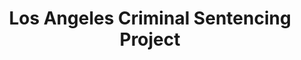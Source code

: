 ---
title: Los Angeles Criminal Sentencing Project
description: Our project's goal is to make all criminal sentences administered in LA county into an open dataset. There is a lot of data about when and where crimes are committed - but none about what sentences are passed down in LA County.
image: /assets/images/projects/criminal-sentencing.jpg
alt: "gavel"
links: 
  - name: Github
    url: "https://github.com/timdef/criminal-sentencing" 
  # - name: Site
  #   url: ''
# looking: Great communicators and researchers!
location: Downtown LA
# partner: 
status: On Hold
---